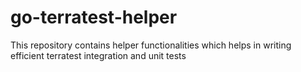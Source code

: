 # go-terratest-helper
This repository contains helper functionalities which helps in writing efficient terratest integration and unit tests
